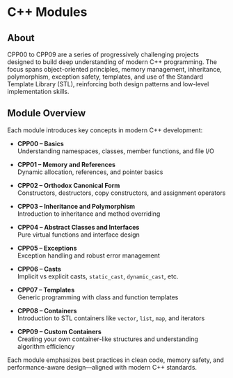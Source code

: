 # C++ Modules

## About

CPP00 to CPP09 are a series of progressively challenging projects designed to build deep understanding of modern C++ programming. The focus spans object-oriented principles, memory management, inheritance, polymorphism, exception safety, templates, and use of the Standard Template Library (STL), reinforcing both design patterns and low-level implementation skills.

## Module Overview

Each module introduces key concepts in modern C++ development:

- **CPP00 – Basics**  
  Understanding namespaces, classes, member functions, and file I/O

- **CPP01 – Memory and References**  
  Dynamic allocation, references, and pointer basics

- **CPP02 – Orthodox Canonical Form**  
  Constructors, destructors, copy constructors, and assignment operators

- **CPP03 – Inheritance and Polymorphism**  
  Introduction to inheritance and method overriding

- **CPP04 – Abstract Classes and Interfaces**  
  Pure virtual functions and interface design

- **CPP05 – Exceptions**  
  Exception handling and robust error management

- **CPP06 – Casts**  
  Implicit vs explicit casts, `static_cast`, `dynamic_cast`, etc.

- **CPP07 – Templates**  
  Generic programming with class and function templates

- **CPP08 – Containers**  
  Introduction to STL containers like `vector`, `list`, `map`, and iterators

- **CPP09 – Custom Containers**  
  Creating your own container-like structures and understanding algorithm efficiency

  
Each module emphasizes best practices in clean code, memory safety, and performance-aware design—aligned with modern C++ standards.
